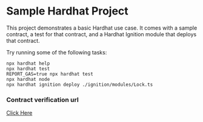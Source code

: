 # Sample Hardhat Project

This project demonstrates a basic Hardhat use case. It comes with a sample contract, a test for that contract, and a Hardhat Ignition module that deploys that contract.

Try running some of the following tasks:

```shell
npx hardhat help
npx hardhat test
REPORT_GAS=true npx hardhat test
npx hardhat node
npx hardhat ignition deploy ./ignition/modules/Lock.ts
```

### Contract verification url
 [Click Here](https://sepolia-blockscout.lisk.com/address/0xAed150A6FF46a27e79F17dB9F840DEC582B9F4A4#code)